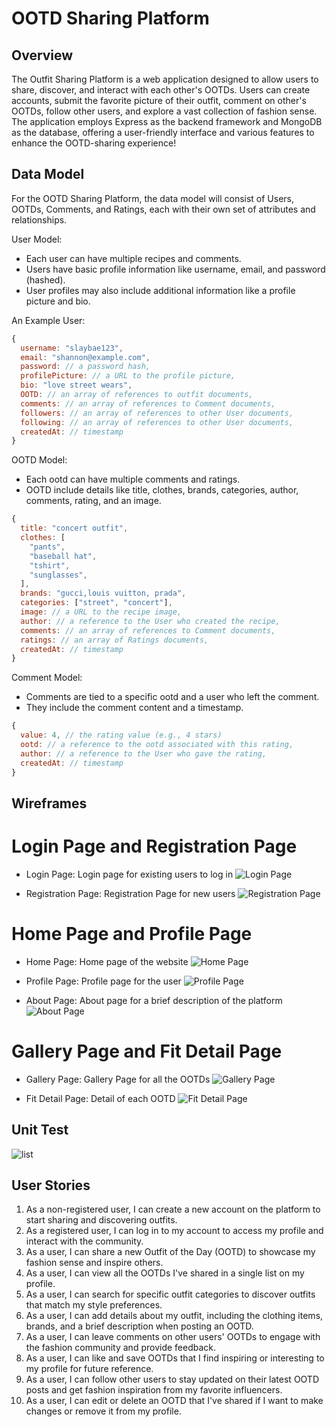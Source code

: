 # OOTD Sharing Platform

## Overview

The Outfit Sharing Platform is a web application designed to allow users to share, discover, and interact with each other's OOTDs. Users can create accounts, submit the favorite picture of their outfit, comment on other's OOTDs, follow other users, and explore a vast collection of fashion sense.<br>
The application employs Express as the backend framework and MongoDB as the database, offering a user-friendly interface and various features to enhance the OOTD-sharing experience!


## Data Model

For the OOTD Sharing Platform, the data model will consist of Users, OOTDs, Comments, and Ratings, each with their own set of attributes and relationships.

User Model:
<ul>
  <li>Each user can have multiple recipes and comments.
  <li>Users have basic profile information like username, email, and password (hashed).
  <li>User profiles may also include additional information like a profile picture and bio.
</ul>
An Example User:

```javascript
{
  username: "slaybae123",
  email: "shannon@example.com",
  password: // a password hash,
  profilePicture: // a URL to the profile picture,
  bio: "love street wears",
  OOTD: // an array of references to outfit documents,
  comments: // an array of references to Comment documents,
  followers: // an array of references to other User documents,
  following: // an array of references to other User documents,
  createdAt: // timestamp
}
```

OOTD Model:
<ul>
  <li>Each ootd can have multiple comments and ratings.
  <li>OOTD include details like title, clothes, brands, categories, author, comments, rating, and an image.
</ul>

```javascript
{
  title: "concert outfit",
  clothes: [
    "pants",
    "baseball hat",
    "tshirt",
    "sunglasses",
  ],
  brands: "gucci,louis vuitton, prada",
  categories: ["street", "concert"],
  image: // a URL to the recipe image,
  author: // a reference to the User who created the recipe,
  comments: // an array of references to Comment documents,
  ratings: // an array of Ratings documents,
  createdAt: // timestamp
}

```

Comment Model:
<ul>
  <li>Comments are tied to a specific ootd and a user who left the comment.
  <li>They include the comment content and a timestamp.
</ul>

```javascript
{
  value: 4, // the rating value (e.g., 4 stars)
  ootd: // a reference to the ootd associated with this rating,
  author: // a reference to the User who gave the rating,
  createdAt: // timestamp
}
```


## Wireframes

# Login Page and Registration Page
- Login Page: Login page for existing users to log in
  ![Login Page](documentation/loginPage.png)

- Registration Page: Registration Page for new users
  ![Registration Page](documentation/registrationPage.png)

# Home Page and Profile Page
- Home Page: Home page of the website
  ![Home Page](documentation/homePage.png)

- Profile Page: Profile page for the user
  ![Profile Page](documentation/profilePage.png)

- About Page: About page for a brief description of the platform
  ![About Page](documentation/aboutPage.png)

# Gallery Page and Fit Detail Page
- Gallery Page: Gallery Page for all the OOTDs
  ![Gallery Page](documentation/homePage.png)

- Fit Detail Page: Detail of each OOTD
  ![Fit Detail Page](documentation/ootdPage.png)

## Unit Test
![list](documentation/testing.png)

## User Stories

1. As a non-registered user, I can create a new account on the platform to start sharing and discovering outfits.
2. As a registered user, I can log in to my account to access my profile and interact with the community.
3. As a user, I can share a new Outfit of the Day (OOTD) to showcase my fashion sense and inspire others.
4. As a user, I can view all the OOTDs I've shared in a single list on my profile.
5. As a user, I can search for specific outfit categories to discover outfits that match my style preferences.
6. As a user, I can add details about my outfit, including the clothing items, brands, and a brief description when posting an OOTD.
7. As a user, I can leave comments on other users' OOTDs to engage with the fashion community and provide feedback.
8. As a user, I can like and save OOTDs that I find inspiring or interesting to my profile for future reference.
9. As a user, I can follow other users to stay updated on their latest OOTD posts and get fashion inspiration from my favorite influencers.
10. As a user, I can edit or delete an OOTD that I've shared if I want to make changes or remove it from my profile.


